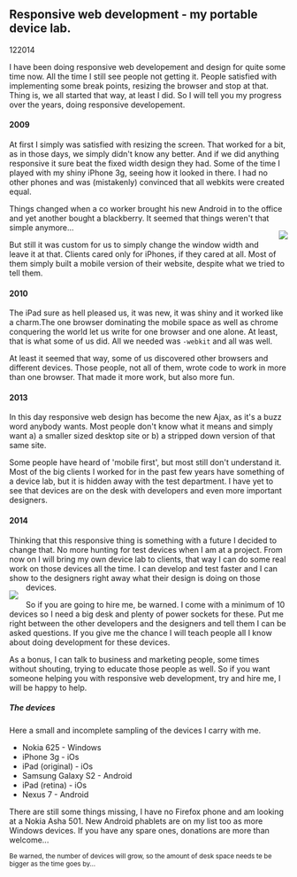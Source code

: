<article><h2>Responsive web development - my portable device lab.</h2><time><span class="day">1</span><span class="month">2</span><span class="year">2014</span></time><p>I have been doing responsive web developement and design for quite some time now. All the time I still see people not getting it. People satisfied with implementing some break points, resizing the browser and stop at that. Thing is, we all started that way, at least I did. So I will tell you my progress over the years, doing responsive developement.</p><h4>2009</h4><p>At first I simply was satisfied with resizing the screen. That worked for a bit, as in those days, we simply didn't know any better. And if we did anything responsive it sure beat the fixed width design they had. Some of the time I played with my shiny iPhone 3g, seeing how it looked in there. I had no other phones and was (mistakenly) convinced that all webkits were created equal.</p><p>Things changed when a co worker brought his new Android in to the office and yet another bought a blackberry. It seemed that things weren't that simple anymore...<img src="http://upload.wikimedia.org/wikipedia/commons/thumb/1/18/T-Mobile_G1_launch_event_2.jpg/299px-T-Mobile_G1_launch_event_2.jpg" style="float:right; padding: 1em 0 1em 1em"></p><p>But still it was custom for us to simply change the window width and leave it at that. Clients cared only for iPhones, if they cared at all. Most of them simply built a mobile version of their website, despite what we tried to tell them.</p><h4>2010</h4><p>The iPad sure as hell pleased us, it was new, it was shiny and it worked like a charm.The one browser dominating the mobile space as well as chrome conquering the world let us write for one browser and one alone. At least, that is what some of us did. All we needed was <code>-webkit</code> and all was well.</p><p>At least it seemed that way, some of us discovered other browsers and different devices. Those people, not all of them, wrote code to work in more than one browser. That made it more work, but also more fun.</p><h4>2013</h4><p>In this day responsive web design has become the new Ajax, as it's a buzz word anybody wants. Most people don't know what it means and simply want a) a smaller sized desktop site or b) a stripped down version of that same site.</p><p>Some people have heard of 'mobile first', but most still don't understand it. Most of the big clients I worked for in the past few years have something of a device lab, but it is hidden away with the test department. I have yet to see that devices are on the desk with developers and even more important designers.</p><h4>2014</h4><p>Thinking that this responsive thing is something with a future I decided to change that. No more hunting for test devices when I am at a project. From now on I will bring my own device lab to clients, that way I can do some real work on those devices all the time. I can develop and test faster and I can show to the designers right away what their design is doing on those devices.<img src="https://pbs.twimg.com/media/BfYUU6MIgAAzteI.jpg" style="float:left;padding: 1em 1em 1em 0;"></p><p>So if you are going to hire me, be warned. I come with a minimum of 10 devices so I need a big desk and plenty of power sockets for these. Put me right between the other developers and the designers and tell them I can be asked questions. If you give me the chance I will teach people all I know about doing development for these devices.</p><p>As a bonus, I can talk to business and marketing people, some times without shouting, trying to educate those people as well. So if you want someone helping you with responsive web development, try and hire me, I will be happy to help.</p><h5>The devices</h5><p>Here a small and incomplete sampling of the devices I carry with me.</p><ul><li>Nokia 625 - Windows</li><li>iPhone 3g - iOs</li><li>iPad (original) - iOs</li><li>Samsung Galaxy S2 - Android</li><li>iPad (retina) - iOs</li><li>Nexus 7 - Android</li></ul><p>There are still some things missing, I have no Firefox phone and am looking at a Nokia Asha 501. New Android phablets are on my list too as more Windows devices. If you have any spare ones, donations are more than welcome...</p><p><small>Be warned, the number of devices will grow, so the amount of desk space needs te be bigger as the time goes by...</small></p></article>